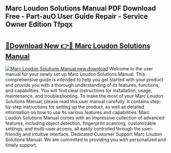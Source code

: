## Marc Loudon Solutions Manual PDF Download Free - Part-auO User Guide Repair - Service Owner Edition Tfpqx

# <h2><a href="http://bc77648.oget.top/?id=Marc+Loudon+Solutions+Manual">🔗Download New 👉🔴 Marc Loudon Solutions Manual</a></h2>

[![Marc Loudon Solutions Manual new download](https://i.imgur.com/5g1atiW.png)](http://bc77648.oget.top/?id=Marc+Loudon+Solutions+Manual)
Welcome to the user manual for your newly set up Marc Loudon Solutions Manual. This comprehensive guide is intended to help you get started with your product and provide you with a thorough understanding of its features, functions, and capabilities. You will find clear instructions for installation, usage, maintenance, and troubleshooting. To make the most of your Marc Loudon Solutions Manual, please read this user manual carefully. It contains step-by-step instructions for setting up the product, as well as detailed information on how to use its various features and capabilities. Marc Loudon Solutions Manual comes with an impressive collection of advanced features, including object detection, fingerprint scanning, customizable settings, and multi-user access, all easily controlled through the user-friendly and intuitive interface. Dedicated Customer Support Marc Loudon Solutions Manual. We are committed to providing you with personalized and timely support.
